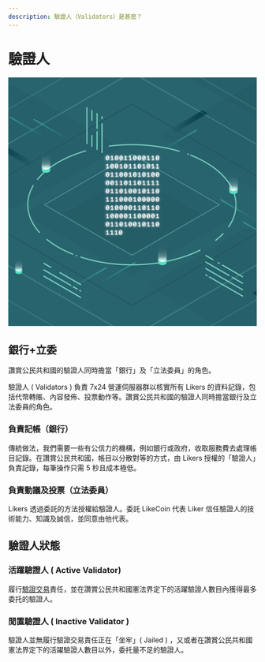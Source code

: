 ```yaml
---
description: 驗證人（Validators）是甚麼？
---
```


# 驗證人

![](../../.gitbook/assets/likecoin_ad78_postlist_1213.png)

## 銀行+立委 <a id="bank-legco"></a>

讚賞公民共和國的驗證人同時擔當「銀行」及「立法委員」的角色。

驗證人 \( Validators \) 負責 7x24 營運伺服器群以核實所有 Likers 的資料記錄，包括代幣轉賬、內容發佈、投票動作等。讚賞公民共和國的驗證人同時擔當銀行及立法委員的角色。

### **負責記帳（銀行）**

傳統做法，我們需要一些有公信力的機構，例如銀行或政府，收取服務費去處理帳目記錄。在讚賞公民共和國，帳目以分散對等的方式，由 Likers 授權的「驗證人」負責記錄，每筆操作只需 5 秒且成本極低。

### **負責動議及投票（立法委員）**

Likers 透過委託的方法授權給驗證人。委託 LikeCoin 代表 Liker 信任驗證人的技術能力、知識及誠信，並同意由他代表。

## 驗證人狀態 <a id="status"></a>

### 活躍驗證人 \( Active Validator\) 

履行[驗證交易](https://docs.like.co/v/zh/constitution#9e68)責任，並在讚賞公民共和國憲法界定下的活躍驗證人數目內獲得最多委托的驗證人。

### 閒置驗證人 \( Inactive Validator \)

驗證人並無履行驗證交易責任正在「坐牢」\( Jailed \) ，又或者在讚賞公民共和國憲法界定下的活躍驗證人數目以外，委托量不足的驗證人。

